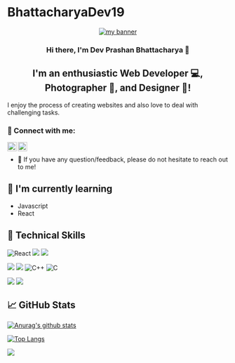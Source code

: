 # BhattacharyaDev19
<p align="center">
  <a href="https://www.BhattacharyaDev19.dev/" target="_blank" rel="noreferrer"><img src="https://github.com/prashandev-19/BhattacharyaDev19/assets/144698239/fdd3b5e5-50c5-4606-8e78-bfa9ce935355" alt="my banner"></a>
</p>

<h3 align="center">
Hi there, I'm Dev Prashan Bhattacharya</a> 👋
</h3>

<h2 align="center">
I'm an enthusiastic Web Developer 💻, Photographer 📸, and Designer 🎨!
</h2> 

I enjoy the process of creating websites and also love to deal with challenging tasks.<br>
### 🤝 Connect with me:

<a href="https://www.linkedin.com/in/dev-prashan-bhattacharya-488129250/"><img align="left" src="https://raw.githubusercontent.com/yushi1007/yushi1007/main/images/linkedin.svg" alt="Yu Shi | LinkedIn" width="21px"/></a>
<a href="https://instagram.com/yushi.95](https://instagram.com/dev.bhattacharya.7?igshid=NzZlODBkYWE4Ng=="><img align="left" src="https://raw.githubusercontent.com/yushi1007/yushi1007/main/images/instagram.svg" alt="Yu Shi | Instagram" width="21px"/></a>
</br>
- 💬 If you have any question/feedback, please do not hesitate to reach out to me!

## 🌱 I'm currently learning

- Javascript
- React  

## 💼 Technical Skills

![React](https://img.shields.io/badge/react-%2320232a.svg?style=for-the-badge&logo=react&logoColor=%2361DAFB)
![](https://img.shields.io/badge/Code-JavaScript-informational?style=flat&logo=JavaScript&color=F7DF1E)
![](https://img.shields.io/badge/Code-HTML5-informational?style=flat&logo=HTML5&color=E34F26)



![](https://img.shields.io/badge/Style-Bootstrap-informational?style=flat&logo=Bootstrap&color=7952B3)
![](https://img.shields.io/badge/Style-CSS3-informational?style=flat&logo=CSS3&color=1572B6)
![C++](https://img.shields.io/badge/c++-%2300599C.svg?style=for-the-badge&logo=c%2B%2B&logoColor=white)
![C](https://img.shields.io/badge/c-%2300599C.svg?style=for-the-badge&logo=c&logoColor=white)




![](https://img.shields.io/badge/Tools-Git-informational?style=flat&logo=Git&color=F05032)
![](https://img.shields.io/badge/Tools-GitHub-informational?style=flat&logo=GitHub&color=181717)


## 📈 GitHub Stats 

[![Anurag's github stats](https://github-readme-stats.vercel.app/api?username=prashandev-19)](https://github.com/yushi1007)

[![Top Langs](https://github-readme-stats.vercel.app/api/top-langs/?username=prashandev-19&layout=compact)](https://github.com/yushi1007)

![](https://api.visitorbadge.io/api/VisitorHit?user=prashandev-19f&repo=BhattacharyaDev19&countColor=%237B1E7A)
